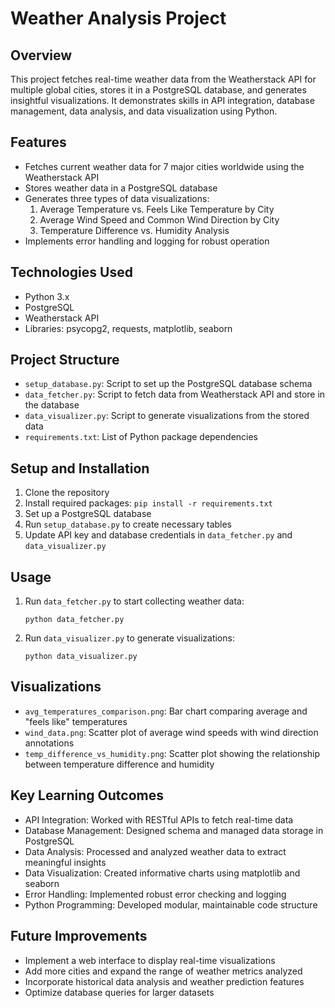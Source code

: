 # Weather Analysis Project

## Overview
This project fetches real-time weather data from the Weatherstack API for multiple global cities, stores it in a PostgreSQL database, and generates insightful visualizations. It demonstrates skills in API integration, database management, data analysis, and data visualization using Python.

## Features
- Fetches current weather data for 7 major cities worldwide using the Weatherstack API
- Stores weather data in a PostgreSQL database
- Generates three types of data visualizations:
  1. Average Temperature vs. Feels Like Temperature by City
  2. Average Wind Speed and Common Wind Direction by City
  3. Temperature Difference vs. Humidity Analysis
- Implements error handling and logging for robust operation

## Technologies Used
- Python 3.x
- PostgreSQL
- Weatherstack API
- Libraries: psycopg2, requests, matplotlib, seaborn

## Project Structure
- `setup_database.py`: Script to set up the PostgreSQL database schema
- `data_fetcher.py`: Script to fetch data from Weatherstack API and store in the database
- `data_visualizer.py`: Script to generate visualizations from the stored data
- `requirements.txt`: List of Python package dependencies

## Setup and Installation
1. Clone the repository
2. Install required packages: `pip install -r requirements.txt`
3. Set up a PostgreSQL database
4. Run `setup_database.py` to create necessary tables
5. Update API key and database credentials in `data_fetcher.py` and `data_visualizer.py`

## Usage
1. Run `data_fetcher.py` to start collecting weather data:
   ```
   python data_fetcher.py
   ```
2. Run `data_visualizer.py` to generate visualizations:
   ```
   python data_visualizer.py
   ```

## Visualizations
- `avg_temperatures_comparison.png`: Bar chart comparing average and "feels like" temperatures
- `wind_data.png`: Scatter plot of average wind speeds with wind direction annotations
- `temp_difference_vs_humidity.png`: Scatter plot showing the relationship between temperature difference and humidity

## Key Learning Outcomes
- API Integration: Worked with RESTful APIs to fetch real-time data
- Database Management: Designed schema and managed data storage in PostgreSQL
- Data Analysis: Processed and analyzed weather data to extract meaningful insights
- Data Visualization: Created informative charts using matplotlib and seaborn
- Error Handling: Implemented robust error checking and logging
- Python Programming: Developed modular, maintainable code structure

## Future Improvements
- Implement a web interface to display real-time visualizations
- Add more cities and expand the range of weather metrics analyzed
- Incorporate historical data analysis and weather prediction features
- Optimize database queries for larger datasets
